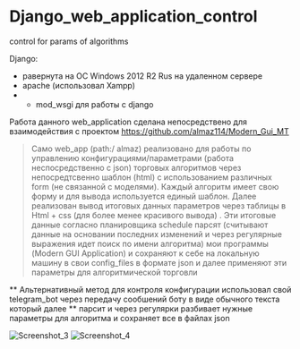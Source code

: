 # Django_web_application_control
control for params of algorithms

Django:
* равернута на ОС Windows 2012 R2 Rus на удаленном сервере
* apache (использовал Xampp)
* + mod_wsgi для работы с django

Работа данного web_application сделана непосредствено для взаимодействия с проектом https://github.com/almaz114/Modern_Gui_MT

> Само web_app  (path:/ almaz) реализовано для работы по управлению конфигурациями/параметрами (работа неспосредственно с json) торговых алгоритмов
> через непосредтсвенно шаблон (html) с использованием различных form (не связанной с моделями). Каждый алгоритм имеет свою форму и для вывода используется единый шаблон.
> Далее реализован вывод итоговых данных параметров через таблицы в Html + css (для более менее красивого вывода) .
> Эти итоговые данные согласно планировщика schedule парсят (считывают данные на основании последних изменений и через регулярные выражения идет поиск по имени алгоритма) 
> мои программы (Modern GUI Application) и сохраняют к себе на локальную машину в свои config_files в формате json и далее применяют эти параметры для алгоритмической торговли

** Альтернативный метод для контроля конфигурации использовал свой telegram_bot через передачу сообшений боту в виде обычного текста который далее
** парсит и через регулярки разбивает нужные параметры для алгоритма и сохраняет все в файлах json

![Screenshot_3](https://user-images.githubusercontent.com/76248049/129342497-80619260-32fc-4518-a66a-8f5e597f05f6.jpg)
![Screenshot_4](https://user-images.githubusercontent.com/76248049/129342513-ea503951-a954-4a87-9246-1043e79721cd.jpg)

